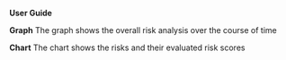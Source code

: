**User Guide**

**Graph**
  The graph shows the overall risk analysis over the course of time

**Chart**
  The chart shows the risks and their evaluated risk scores
